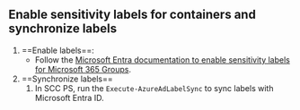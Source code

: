 
## Enable sensitivity labels for containers and synchronize labels

1. ==Enable labels==: 
	- Follow the [Microsoft Entra documentation to enable sensitivity labels for Microsoft 365 Groups](https://learn.microsoft.com/en-us/entra/identity/users/groups-assign-sensitivity-labels).
2. ==Synchronize labels==
	1. In SCC PS, run the `Execute-AzureAdLabelSync` to sync labels with Microsoft Entra ID.
